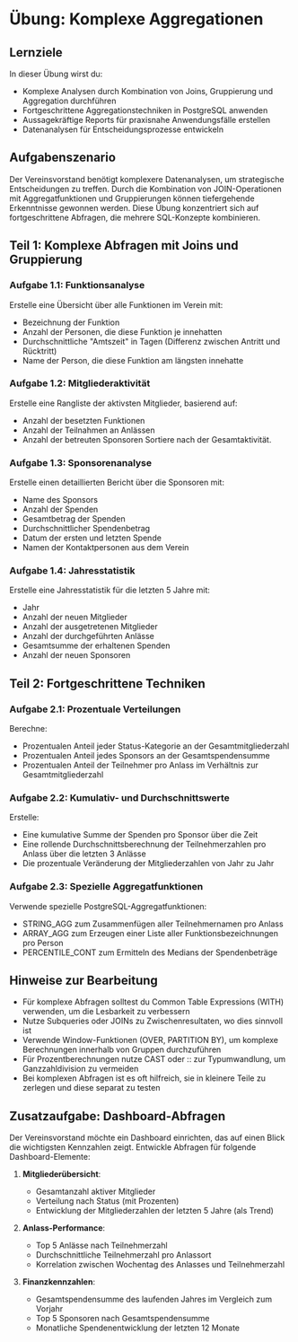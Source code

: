 # Übung: Komplexe Aggregationen

## Lernziele

In dieser Übung wirst du:
- Komplexe Analysen durch Kombination von Joins, Gruppierung und Aggregation durchführen
- Fortgeschrittene Aggregationstechniken in PostgreSQL anwenden
- Aussagekräftige Reports für praxisnahe Anwendungsfälle erstellen
- Datenanalysen für Entscheidungsprozesse entwickeln

## Aufgabenszenario

Der Vereinsvorstand benötigt komplexere Datenanalysen, um strategische Entscheidungen zu treffen. Durch die Kombination von JOIN-Operationen mit Aggregatfunktionen und Gruppierungen können tiefergehende Erkenntnisse gewonnen werden. Diese Übung konzentriert sich auf fortgeschrittene Abfragen, die mehrere SQL-Konzepte kombinieren.

## Teil 1: Komplexe Abfragen mit Joins und Gruppierung

### Aufgabe 1.1: Funktionsanalyse
Erstelle eine Übersicht über alle Funktionen im Verein mit:
- Bezeichnung der Funktion
- Anzahl der Personen, die diese Funktion je innehatten
- Durchschnittliche "Amtszeit" in Tagen (Differenz zwischen Antritt und Rücktritt)
- Name der Person, die diese Funktion am längsten innehatte

### Aufgabe 1.2: Mitgliederaktivität
Erstelle eine Rangliste der aktivsten Mitglieder, basierend auf:
- Anzahl der besetzten Funktionen
- Anzahl der Teilnahmen an Anlässen
- Anzahl der betreuten Sponsoren
Sortiere nach der Gesamtaktivität.

### Aufgabe 1.3: Sponsorenanalyse
Erstelle einen detaillierten Bericht über die Sponsoren mit:
- Name des Sponsors
- Anzahl der Spenden
- Gesamtbetrag der Spenden
- Durchschnittlicher Spendenbetrag
- Datum der ersten und letzten Spende
- Namen der Kontaktpersonen aus dem Verein

### Aufgabe 1.4: Jahresstatistik
Erstelle eine Jahresstatistik für die letzten 5 Jahre mit:
- Jahr
- Anzahl der neuen Mitglieder
- Anzahl der ausgetretenen Mitglieder
- Anzahl der durchgeführten Anlässe
- Gesamtsumme der erhaltenen Spenden
- Anzahl der neuen Sponsoren

## Teil 2: Fortgeschrittene Techniken

### Aufgabe 2.1: Prozentuale Verteilungen
Berechne:
- Prozentualen Anteil jeder Status-Kategorie an der Gesamtmitgliederzahl
- Prozentualen Anteil jedes Sponsors an der Gesamtspendensumme
- Prozentualen Anteil der Teilnehmer pro Anlass im Verhältnis zur Gesamtmitgliederzahl

### Aufgabe 2.2: Kumulativ- und Durchschnittswerte
Erstelle:
- Eine kumulative Summe der Spenden pro Sponsor über die Zeit
- Eine rollende Durchschnittsberechnung der Teilnehmerzahlen pro Anlass über die letzten 3 Anlässe
- Die prozentuale Veränderung der Mitgliederzahlen von Jahr zu Jahr

### Aufgabe 2.3: Spezielle Aggregatfunktionen
Verwende spezielle PostgreSQL-Aggregatfunktionen:
- STRING_AGG zum Zusammenfügen aller Teilnehmernamen pro Anlass
- ARRAY_AGG zum Erzeugen einer Liste aller Funktionsbezeichnungen pro Person
- PERCENTILE_CONT zum Ermitteln des Medians der Spendenbeträge

## Hinweise zur Bearbeitung

- Für komplexe Abfragen solltest du Common Table Expressions (WITH) verwenden, um die Lesbarkeit zu verbessern
- Nutze Subqueries oder JOINs zu Zwischenresultaten, wo dies sinnvoll ist
- Verwende Window-Funktionen (OVER, PARTITION BY), um komplexe Berechnungen innerhalb von Gruppen durchzuführen
- Für Prozentberechnungen nutze CAST oder :: zur Typumwandlung, um Ganzzahldivision zu vermeiden
- Bei komplexen Abfragen ist es oft hilfreich, sie in kleinere Teile zu zerlegen und diese separat zu testen

## Zusatzaufgabe: Dashboard-Abfragen

Der Vereinsvorstand möchte ein Dashboard einrichten, das auf einen Blick die wichtigsten Kennzahlen zeigt. Entwickle Abfragen für folgende Dashboard-Elemente:

1. **Mitgliederübersicht**:
   - Gesamtanzahl aktiver Mitglieder
   - Verteilung nach Status (mit Prozenten)
   - Entwicklung der Mitgliederzahlen der letzten 5 Jahre (als Trend)

2. **Anlass-Performance**:
   - Top 5 Anlässe nach Teilnehmerzahl
   - Durchschnittliche Teilnehmerzahl pro Anlassort
   - Korrelation zwischen Wochentag des Anlasses und Teilnehmerzahl

3. **Finanzkennzahlen**:
   - Gesamtspendensumme des laufenden Jahres im Vergleich zum Vorjahr
   - Top 5 Sponsoren nach Gesamtspendensumme
   - Monatliche Spendenentwicklung der letzten 12 Monate
